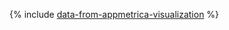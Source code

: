 {% include [data-from-appmetrica-visualization](../../_tutorials/datalens/data-from-appmetrica-yc-visualization.md) %}

